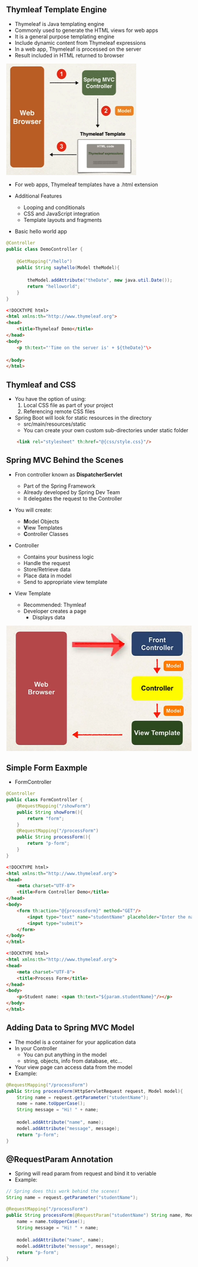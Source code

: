 ## Thymleaf Template Engine
* Thymeleaf is Java templating engine
* Commonly used to generate the HTML views for web apps
* It is a general purpose templating engine
* Include dynamic content from Thymeleaf expressions
* In a web app, Thymeleaf is processed on the server
* Result included in HTML returned to browser 

![alt text](thymeleaf.png)

* For web apps, Thymeleaf templates have a .html extension
* Additional Features
    * Looping and conditionals
    * CSS and JavaScript integration
    * Template layouts and fragments

* Basic hello world app

```Java
@Controller
public class DemoController {

    @GetMapping("/hello")
    public String sayhello(Model theModel){

        theModel.addAttribute("theDate", new java.util.Date());
        return "helloworld";
    }
}
```
```Html
<!DOCKTYPE html>
<html xmlns:th="http://www.thymeleaf.org">
<head>
    <title>Thymeleaf Demo</title>
</head>
<body>
    <p th:text="'Time on the server is' + ${theDate}"\>

</body>
</html>
```

## Thymleaf and CSS
* You have the option of using:
    1. Local CSS file as part of your project
    1. Referencing remote CSS files
* Spring Boot will look for static resources in the directory
    * src/main/resources/static
    * You can create your own custom sub-directories under static folder

```html
    <link rel="stylesheet" th:href="@{css/style.css}"/>
```

## Spring MVC Behind the Scenes
* Fron controller known as **DispatcherServlet**
    * Part of the Spring Framework
    * Already developed by Spring Dev Team
    * It delegates the request to the Controller
* You will create:
    * **M**odel Objects
    * **V**iew Templates
    * **C**ontroller Classes

* Controller
    * Contains your business logic
    * Handle the request
    * Store/Retrieve data
    * Place data in model
    * Send to appropriate view template

* View Template
    * Recommended: Thymleaf
    * Developer creates a page
        * Displays data

![MVC behind the scene](mvc-behind-the-scene.png)

## Simple Form Eaxmple
* FormController
```Java
@Controller
public class FormController {
    @RequestMapping("/showForm")
    public String showForm(){
        return "form";
    }
    @RequestMapping("/processForm")
    public String processForm(){
        return "p-form";
    }
}
```
```Html
<!DOCKTYPE html>
<html xmlns:th="http://www.thymeleaf.org">
<head>
    <meta charset="UTF-8">
    <title>Form Controller Demo</title>
</head>
<body>
    <form th:action="@{processForm}" method="GET"/>
        <input type="text" name="studentName" placeholder="Enter the name"/>
        <input type="submit">
    </form>
</body>
</html>
```
```Html
<!DOCKTYPE html>
<html xmlns:th="http://www.thymeleaf.org">
<head>
    <meta charset="UTF-8">
    <title>Process Form</title>
</head>
<body>
    <p>Student name: <span th:text="${param.studentName}"/></p>
</body>
</html>
```

## Adding Data to Spring MVC Model 
* The model is a container for your application data
* In your Controller
    * You can put anything in the model
    * string, objects, info from database, etc...
* Your view page can access data from the model
* Example:
```Java
@RequestMapping("/processForm")
public String processForm(HttpServletRequest request, Model model){
    String name = request.getParameter("studentName");
    name = name.toUpperCase();
    String message = "Hi! " + name;

    model.addAttribute("name", name);
    model.addAttribute("message", message);
    return "p-form";
}
```

## @RequestParam Annotation
* Spring will read param from request and bind it to veriable
* Example:
```Java
// Spring does this work behind the scenes!
String name = request.getParameter("studentName");
```

```Java
@RequestMapping("/processForm")
public String processForm(@RequestParam("studentName") String name, Model model){
    name = name.toUpperCase();
    String message = "Hi! " + name;

    model.addAttribute("name", name);
    model.addAttribute("message", message);
    return "p-form";
}
```